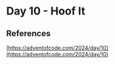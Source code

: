 # Day 10 - Hoof It

## References

[https://adventofcode.com/2024/day/10](https://adventofcode.com/2024/day/10)
